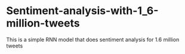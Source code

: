 # Sentiment-analysis-with-1_6-million-tweets
This is a simple RNN model that does sentiment analysis for 1.6 million tweets
